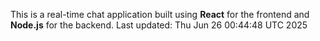 This is a real-time chat application built using **React** for the frontend and **Node.js** for the backend.
Last updated: Thu Jun 26 00:44:48 UTC 2025
